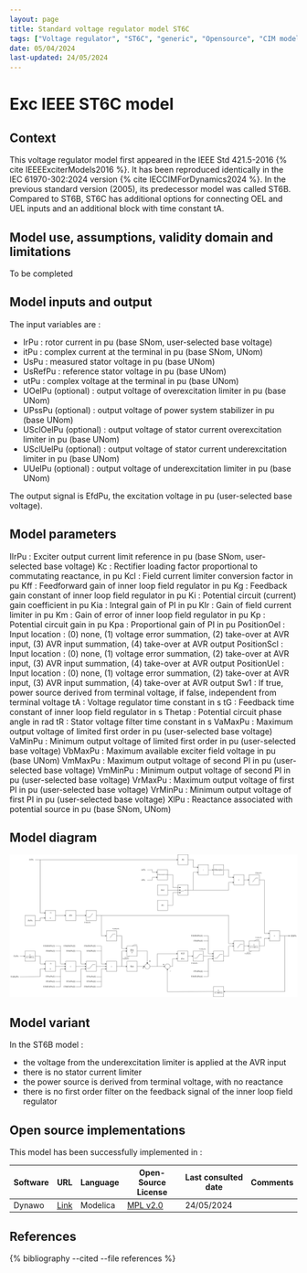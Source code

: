 ```yaml
---
layout: page
title: Standard voltage regulator model ST6C
tags: ["Voltage regulator", "ST6C", "generic", "Opensource", "CIM model", "RMS", "phasor", "MRL4", "Single phase", "ExcIEEEST6C", "IEEE", "dynawo", "#106"]
date: 05/04/2024
last-updated: 24/05/2024
---
```

# Exc IEEE ST6C model

## Context

This voltage regulator model first appeared in the IEEE Std 421.5-2016 {% cite IEEEExciterModels2016 %}. It has been reproduced identically in the IEC 61970-302:2024 version {% cite IECCIMForDynamics2024 %}.
In the previous standard version (2005), its predecessor model was called ST6B. Compared to ST6B, ST6C has additional options for connecting OEL and UEL inputs and an additional block with time constant tA.

## Model use, assumptions, validity domain and limitations

To be completed

## Model inputs and output

The input variables are :

- IrPu : rotor current in pu (base SNom, user-selected base voltage)
- itPu : complex current at the terminal in pu (base SNom, UNom)
- UsPu : measured stator voltage in pu (base UNom)
- UsRefPu : reference stator voltage in pu (base UNom)
- utPu : complex voltage at the terminal in pu (base UNom)
- UOelPu (optional) : output voltage of overexcitation limiter in pu (base UNom)
- UPssPu (optional) : output voltage of power system stabilizer in pu (base UNom)
- USclOelPu (optional) : output voltage of stator current overexcitation limiter in pu (base UNom)
- USclUelPu (optional) : output voltage of stator current underexcitation limiter in pu (base UNom)
- UUelPu (optional) : output voltage of underexcitation limiter in pu (base UNom)

The output signal is EfdPu, the excitation voltage in pu (user-selected base voltage).

## Model parameters

IlrPu : Exciter output current limit reference in pu (base SNom, user-selected base voltage)
Kc : Rectifier loading factor proportional to commutating reactance, in pu
Kcl : Field current limiter conversion factor in pu
Kff : Feedforward gain of inner loop field regulator in pu
Kg : Feedback gain constant of inner loop field regulator in pu
Ki : Potential circuit (current) gain coefficient in pu
Kia : Integral gain of PI in pu
Klr : Gain of field current limiter in pu
Km : Gain of error of inner loop field regulator in pu
Kp : Potential circuit gain in pu
Kpa : Proportional gain of PI in pu
PositionOel : Input location : (0) none, (1) voltage error summation, (2) take-over at AVR input, (3) AVR input summation, (4) take-over at AVR output
PositionScl : Input location : (0) none, (1) voltage error summation, (2) take-over at AVR input, (3) AVR input summation, (4) take-over at AVR output
PositionUel : Input location : (0) none, (1) voltage error summation, (2) take-over at AVR input, (3) AVR input summation, (4) take-over at AVR output
Sw1 : If true, power source derived from terminal voltage, if false, independent from terminal voltage
tA : Voltage regulator time constant in s
tG : Feedback time constant of inner loop field regulator in s
Thetap : Potential circuit phase angle in rad
tR : Stator voltage filter time constant in s
VaMaxPu : Maximum output voltage of limited first order in pu (user-selected base voltage)
VaMinPu : Minimum output voltage of limited first order in pu (user-selected base voltage)
VbMaxPu : Maximum available exciter field voltage in pu (base UNom)
VmMaxPu : Maximum output voltage of second PI in pu (user-selected base voltage)
VmMinPu : Minimum output voltage of second PI in pu (user-selected base voltage)
VrMaxPu : Maximum output voltage of first PI in pu (user-selected base voltage)
VrMinPu : Minimum output voltage of first PI in pu (user-selected base voltage)
XlPu : Reactance associated with potential source in pu (base SNom, UNom)

## Model diagram

<img src="/pages/models/regulations/ST6C/ST6C.drawio.svg" alt="ST6C diagram">

## Model variant

In the ST6B model :

- the voltage from the underexcitation limiter is applied at the AVR input
- there is no stator current limiter
- the power source is derived from terminal voltage, with no reactance
- there is no first order filter on the feedback signal of the inner loop field regulator

## Open source implementations

This model has been successfully implemented in :

| Software      | URL | Language | Open-Source License | Last consulted date | Comments |
| ------------- | --- | -------- | ------------------- | ------------------- | -------- |
| Dynawo | [Link](https://github.com/dynawo/dynawo) | Modelica | [MPL v2.0](https://www.mozilla.org/en-US/MPL/2.0/)  | 24/05/2024 |  |

## References

{% bibliography --cited --file references  %}
